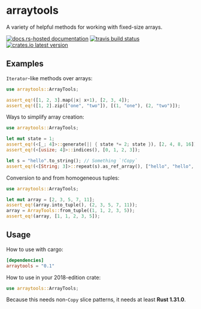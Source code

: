 # arraytools

A variety of helpful methods for working with fixed-size arrays.

[![docs.rs-hosted documentation](https://docs.rs/arraytools/badge.svg)](https://docs.rs/arraytools)
[![travis build status](https://travis-ci.com/scottmcm/arraytools.svg)](https://travis-ci.com/scottmcm/arraytools)
[![crates.io latest version](https://meritbadge.herokuapp.com/arraytools)](https://crates.io/crates/arraytools)

## Examples

`Iterator`-like methods over arrays:

```rust
use arraytools::ArrayTools;

assert_eq!([1, 2, 3].map(|x| x+1), [2, 3, 4]);
assert_eq!([1, 2].zip(["one", "two"]), [(1, "one"), (2, "two")]);
```

Ways to simplify array creation:

```rust
use arraytools::ArrayTools;

let mut state = 1;
assert_eq!(<[_; 4]>::generate(|| { state *= 2; state }), [2, 4, 8, 16]);
assert_eq!(<[usize; 4]>::indices(), [0, 1, 2, 3]);

let s = "hello".to_string(); // Something `!Copy`
assert_eq!(<[String; 3]>::repeat(s).as_ref_array(), ["hello", "hello", "hello"]);
```

Conversion to and from homogeneous tuples:

```rust
use arraytools::ArrayTools;

let mut array = [2, 3, 5, 7, 11];
assert_eq!(array.into_tuple(), (2, 3, 5, 7, 11));
array = ArrayTools::from_tuple((1, 1, 2, 3, 5));
assert_eq!(array, [1, 1, 2, 3, 5]);
```

## Usage

How to use with cargo:

```toml
[dependencies]
arraytools = "0.1"
```

How to use in your 2018-edition crate:

```rust
use arraytools::ArrayTools;
```

Because this needs non-`Copy` slice patterns, it needs at least **Rust 1.31.0**.
